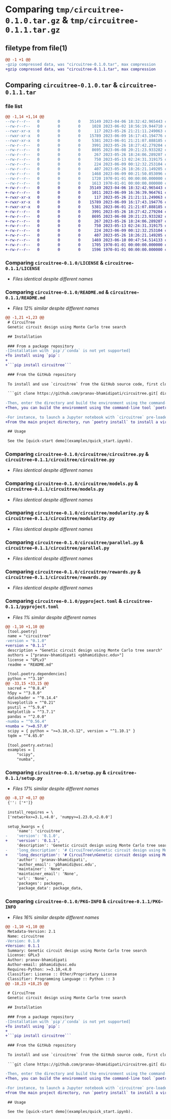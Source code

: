 # Comparing `tmp/circuitree-0.1.0.tar.gz` & `tmp/circuitree-0.1.1.tar.gz`

## filetype from file(1)

```diff
@@ -1 +1 @@
-gzip compressed data, was "circuitree-0.1.0.tar", max compression
+gzip compressed data, was "circuitree-0.1.1.tar", max compression
```

## Comparing `circuitree-0.1.0.tar` & `circuitree-0.1.1.tar`

### file list

```diff
@@ -1,14 +1,14 @@
--rw-r--r--   0        0        0    35149 2023-04-06 18:32:42.965443 circuitree-0.1.0/LICENSE
--rw-r--r--   0        0        0     1028 2023-06-02 18:56:19.944710 circuitree-0.1.0/README.md
--rwxr-xr-x   0        0        0      117 2023-05-26 21:21:11.249063 circuitree-0.1.0/circuitree/__init__.py
--rwxr-xr-x   0        0        0    15789 2023-06-09 16:17:43.194776 circuitree-0.1.0/circuitree/circuitree.py
--rwxr-xr-x   0        0        0     5381 2023-06-01 21:21:07.888185 circuitree-0.1.0/circuitree/models.py
--rw-r--r--   0        0        0     3991 2023-05-26 18:27:42.279204 circuitree-0.1.0/circuitree/modularity.py
--rw-r--r--   0        0        0     8695 2023-06-08 20:21:23.933282 circuitree-0.1.0/circuitree/parallel.py
--rw-r--r--   0        0        0      267 2023-05-26 18:24:06.289207 circuitree-0.1.0/circuitree/regret.py
--rw-r--r--   0        0        0      750 2023-05-13 02:24:31.319175 circuitree-0.1.0/circuitree/rewards.py
--rw-r--r--   0        0        0      224 2023-06-09 00:12:32.253104 circuitree-0.1.0/circuitree/utils.py
--rw-r--r--   0        0        0      407 2023-05-26 18:26:21.149205 circuitree-0.1.0/circuitree/viz.py
--rw-r--r--   0        0        0     1468 2023-06-09 00:21:50.053096 circuitree-0.1.0/pyproject.toml
--rw-r--r--   0        0        0     1720 1970-01-01 00:00:00.000000 circuitree-0.1.0/setup.py
--rw-r--r--   0        0        0     1613 1970-01-01 00:00:00.000000 circuitree-0.1.0/PKG-INFO
+-rw-r--r--   0        0        0    35149 2023-04-06 18:32:42.965443 circuitree-0.1.1/LICENSE
+-rw-r--r--   0        0        0     1011 2023-06-09 16:36:39.964761 circuitree-0.1.1/README.md
+-rwxr-xr-x   0        0        0      117 2023-05-26 21:21:11.249063 circuitree-0.1.1/circuitree/__init__.py
+-rwxr-xr-x   0        0        0    15789 2023-06-09 16:17:43.194776 circuitree-0.1.1/circuitree/circuitree.py
+-rwxr-xr-x   0        0        0     5381 2023-06-01 21:21:07.888185 circuitree-0.1.1/circuitree/models.py
+-rw-r--r--   0        0        0     3991 2023-05-26 18:27:42.279204 circuitree-0.1.1/circuitree/modularity.py
+-rw-r--r--   0        0        0     8695 2023-06-08 20:21:23.933282 circuitree-0.1.1/circuitree/parallel.py
+-rw-r--r--   0        0        0      267 2023-05-26 18:24:06.289207 circuitree-0.1.1/circuitree/regret.py
+-rw-r--r--   0        0        0      750 2023-05-13 02:24:31.319175 circuitree-0.1.1/circuitree/rewards.py
+-rw-r--r--   0        0        0      224 2023-06-09 00:12:32.253104 circuitree-0.1.1/circuitree/utils.py
+-rw-r--r--   0        0        0      407 2023-05-26 18:26:21.149205 circuitree-0.1.1/circuitree/viz.py
+-rw-r--r--   0        0        0     1469 2023-06-10 00:47:54.514133 circuitree-0.1.1/pyproject.toml
+-rw-r--r--   0        0        0     1705 1970-01-01 00:00:00.000000 circuitree-0.1.1/setup.py
+-rw-r--r--   0        0        0     1596 1970-01-01 00:00:00.000000 circuitree-0.1.1/PKG-INFO
```

### Comparing `circuitree-0.1.0/LICENSE` & `circuitree-0.1.1/LICENSE`

 * *Files identical despite different names*

### Comparing `circuitree-0.1.0/README.md` & `circuitree-0.1.1/README.md`

 * *Files 12% similar despite different names*

```diff
@@ -1,21 +1,23 @@
 # CircuiTree
 Genetic circuit design using Monte Carlo tree search
 
 ## Installation
 
 ### From a package repository
-[Installation with `pip`/`conda` is not yet supported]
+To install using `pip`:
+
+```pip install circuitree```
 
 ### From the GitHub repository
 
 To install and use `circuitree` from the GitHub source code, first clone the repo into a directory.
 
 ```git clone https://github.com/pranav-bhamidipati/circuitree.git[ dir_name]```
 
-Then, enter the directory and build the environment using the command-line tool `poetry`. Instructions for installation can be [found here](https://python-poetry.org/). by running `poetry install`. This will install a virtual environment in the virtualenv cache directory `POETRY_CACHE_DIR`. To activate this environment interactively as a nested shell, run `poetry shell`. Alternatively, you can run a command in the virtual environment with `poetry run <command>`. 
+Then, you can build the environment using the command-line tool `poetry`. Instructions for installation can be [found here](https://python-poetry.org/). 
 
-For instance, to launch a Jupyter notebook with `circuitree` pre-loaded, run `poetry run jupyter notebook`.
+From the main project directory, run `poetry install` to install a virtual environment with `circuitree` installed. The easiest way to use this environment is to run it interactively with `poetry shell`. Alternatively, you can run a command in the virtual environment with `poetry run <command>`. For instance, to launch a Jupyter notebook with `circuitree` pre-loaded, run `poetry run jupyter notebook`. 
 
 ## Usage
 
 See the [quick-start demo](examples/quick_start.ipynb).
```

### Comparing `circuitree-0.1.0/circuitree/circuitree.py` & `circuitree-0.1.1/circuitree/circuitree.py`

 * *Files identical despite different names*

### Comparing `circuitree-0.1.0/circuitree/models.py` & `circuitree-0.1.1/circuitree/models.py`

 * *Files identical despite different names*

### Comparing `circuitree-0.1.0/circuitree/modularity.py` & `circuitree-0.1.1/circuitree/modularity.py`

 * *Files identical despite different names*

### Comparing `circuitree-0.1.0/circuitree/parallel.py` & `circuitree-0.1.1/circuitree/parallel.py`

 * *Files identical despite different names*

### Comparing `circuitree-0.1.0/circuitree/rewards.py` & `circuitree-0.1.1/circuitree/rewards.py`

 * *Files identical despite different names*

### Comparing `circuitree-0.1.0/pyproject.toml` & `circuitree-0.1.1/pyproject.toml`

 * *Files 1% similar despite different names*

```diff
@@ -1,10 +1,10 @@
 [tool.poetry]
 name = "circuitree"
-version = "0.1.0"
+version = "0.1.1"
 description = "Genetic circuit design using Monte Carlo tree search"
 authors = ["pranav-bhamidipati <pbhamidi@usc.edu>"]
 license = "GPLv3"
 readme = "README.md"
 
 [tool.poetry.dependencies]
 python = "^3.10"
@@ -33,15 +33,15 @@
 sacred = "^0.8.4"
 h5py = "^3.8.0"
 datashader = "^0.14.4"
 hiveplotlib = "^0.21"
 psutil = "^5.9.4"
 matplotlib = "^3.7.1"
 pandas = "^2.0.0"
-numba = "^0.56.4"
+numba = ">=0.57.0"
 scipy = { python = ">=3.10,<3.12", version = "^1.10.1" }
 tqdm = "^4.65.0"
 
 [tool.poetry.extras]
 examples = [
     "scipy",
     "numba",
```

### Comparing `circuitree-0.1.0/setup.py` & `circuitree-0.1.1/setup.py`

 * *Files 17% similar despite different names*

```diff
@@ -8,17 +8,17 @@
 {'': ['*']}
 
 install_requires = \
 ['networkx>=3.1,<4.0', 'numpy>=1.23.0,<2.0.0']
 
 setup_kwargs = {
     'name': 'circuitree',
-    'version': '0.1.0',
+    'version': '0.1.1',
     'description': 'Genetic circuit design using Monte Carlo tree search',
-    'long_description': '# CircuiTree\nGenetic circuit design using Monte Carlo tree search\n\n## Installation\n\n### From a package repository\n[Installation with `pip`/`conda` is not yet supported]\n\n### From the GitHub repository\n\nTo install and use `circuitree` from the GitHub source code, first clone the repo into a directory.\n\n```git clone https://github.com/pranav-bhamidipati/circuitree.git[ dir_name]```\n\nThen, enter the directory and build the environment using the command-line tool `poetry`. Instructions for installation can be [found here](https://python-poetry.org/). by running `poetry install`. This will install a virtual environment in the virtualenv cache directory `POETRY_CACHE_DIR`. To activate this environment interactively as a nested shell, run `poetry shell`. Alternatively, you can run a command in the virtual environment with `poetry run <command>`. \n\nFor instance, to launch a Jupyter notebook with `circuitree` pre-loaded, run `poetry run jupyter notebook`.\n\n## Usage\n\nSee the [quick-start demo](examples/quick_start.ipynb).\n',
+    'long_description': '# CircuiTree\nGenetic circuit design using Monte Carlo tree search\n\n## Installation\n\n### From a package repository\nTo install using `pip`:\n\n```pip install circuitree```\n\n### From the GitHub repository\n\nTo install and use `circuitree` from the GitHub source code, first clone the repo into a directory.\n\n```git clone https://github.com/pranav-bhamidipati/circuitree.git[ dir_name]```\n\nThen, you can build the environment using the command-line tool `poetry`. Instructions for installation can be [found here](https://python-poetry.org/). \n\nFrom the main project directory, run `poetry install` to install a virtual environment with `circuitree` installed. The easiest way to use this environment is to run it interactively with `poetry shell`. Alternatively, you can run a command in the virtual environment with `poetry run <command>`. For instance, to launch a Jupyter notebook with `circuitree` pre-loaded, run `poetry run jupyter notebook`. \n\n## Usage\n\nSee the [quick-start demo](examples/quick_start.ipynb).\n',
     'author': 'pranav-bhamidipati',
     'author_email': 'pbhamidi@usc.edu',
     'maintainer': 'None',
     'maintainer_email': 'None',
     'url': 'None',
     'packages': packages,
     'package_data': package_data,
```

### Comparing `circuitree-0.1.0/PKG-INFO` & `circuitree-0.1.1/PKG-INFO`

 * *Files 16% similar despite different names*

```diff
@@ -1,10 +1,10 @@
 Metadata-Version: 2.1
 Name: circuitree
-Version: 0.1.0
+Version: 0.1.1
 Summary: Genetic circuit design using Monte Carlo tree search
 License: GPLv3
 Author: pranav-bhamidipati
 Author-email: pbhamidi@usc.edu
 Requires-Python: >=3.10,<4.0
 Classifier: License :: Other/Proprietary License
 Classifier: Programming Language :: Python :: 3
@@ -18,23 +18,25 @@
 
 # CircuiTree
 Genetic circuit design using Monte Carlo tree search
 
 ## Installation
 
 ### From a package repository
-[Installation with `pip`/`conda` is not yet supported]
+To install using `pip`:
+
+```pip install circuitree```
 
 ### From the GitHub repository
 
 To install and use `circuitree` from the GitHub source code, first clone the repo into a directory.
 
 ```git clone https://github.com/pranav-bhamidipati/circuitree.git[ dir_name]```
 
-Then, enter the directory and build the environment using the command-line tool `poetry`. Instructions for installation can be [found here](https://python-poetry.org/). by running `poetry install`. This will install a virtual environment in the virtualenv cache directory `POETRY_CACHE_DIR`. To activate this environment interactively as a nested shell, run `poetry shell`. Alternatively, you can run a command in the virtual environment with `poetry run <command>`. 
+Then, you can build the environment using the command-line tool `poetry`. Instructions for installation can be [found here](https://python-poetry.org/). 
 
-For instance, to launch a Jupyter notebook with `circuitree` pre-loaded, run `poetry run jupyter notebook`.
+From the main project directory, run `poetry install` to install a virtual environment with `circuitree` installed. The easiest way to use this environment is to run it interactively with `poetry shell`. Alternatively, you can run a command in the virtual environment with `poetry run <command>`. For instance, to launch a Jupyter notebook with `circuitree` pre-loaded, run `poetry run jupyter notebook`. 
 
 ## Usage
 
 See the [quick-start demo](examples/quick_start.ipynb).
```

